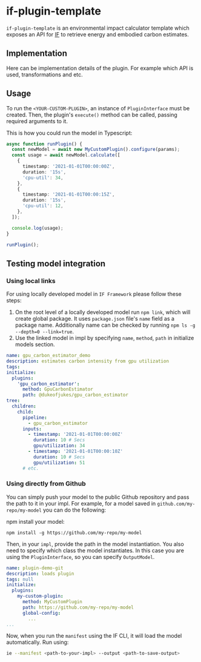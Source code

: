 # if-plugin-template

`if-plugin-template` is an environmental impact calculator template which exposes an API for [IF](https://github.com/Green-Software-Foundation/if) to retrieve energy and embodied carbon estimates.

## Implementation

Here can be implementation details of the plugin. For example which API is used, transformations and etc.

## Usage

To run the `<YOUR-CUSTOM-PLUGIN>`, an instance of `PluginInterface` must be created. Then, the plugin's `execute()` method can be called, passing required arguments to it.

This is how you could run the model in Typescript:

```typescript
async function runPlugin() {
  const newModel = await new MyCustomPlugin().configure(params);
  const usage = await newModel.calculate([
    {
      timestamp: '2021-01-01T00:00:00Z',
      duration: '15s',
      'cpu-util': 34,
    },
    {
      timestamp: '2021-01-01T00:00:15Z',
      duration: '15s',
      'cpu-util': 12,
    },
  ]);

  console.log(usage);
}

runPlugin();
```

## Testing model integration

### Using local links

For using locally developed model in `IF Framework` please follow these steps: 

1. On the root level of a locally developed model run `npm link`, which will create global package. It uses `package.json` file's `name` field as a package name. Additionally name can be checked by running `npm ls -g --depth=0 --link=true`.
2. Use the linked model in impl by specifying `name`, `method`, `path` in initialize models section. 

<!-- ```yaml -->
<!-- name: plugin-demo-link -->
<!-- description: loads plugin -->
<!-- tags: null -->
<!-- initialize: -->
<!--   plugins: -->
<!--     my-custom-plugin: -->
<!--       method: MyCustomPlugin -->
<!--       path: "<name-field-from-package.json>" -->
<!--       global-config: -->
<!--         ... -->
<!-- ... -->
<!-- ``` -->

```yaml
name: gpu_carbon_estimator_demo
description: estimates carbon intensity from gpu utilization
tags:
initialize:
  plugins:
    'gpu_carbon_estimator':
      method: GpuCarbonEstimator
      path: @dukeofjukes/gpu_carbon_estimator
tree:
  children:
    child:
      pipeline:
        - gpu_carbon_estimator
      inputs:
        - timestamp: '2021-01-01T00:00:00Z'
          duration: 10 # Secs
          gpu/utilization: 34
        - timestamp: '2021-01-01T00:00:10Z'
          duration: 10 # Secs
          gpu/utilization: 51
      # etc.
```


### Using directly from Github

You can simply push your model to the public Github repository and pass the path to it in your impl.
For example, for a model saved in `github.com/my-repo/my-model` you can do the following:

npm install your model: 

```
npm install -g https://github.com/my-repo/my-model
```

Then, in your `impl`, provide the path in the model instantiation. You also need to specify which class the model instantiates. In this case you are using the `PluginInterface`, so you can specify `OutputModel`. 

```yaml
name: plugin-demo-git
description: loads plugin
tags: null
initialize:
  plugins:
    my-custom-plugin:
      method: MyCustomPlugin
      path: https://github.com/my-repo/my-model
      global-config:
        ...
...
```

Now, when you run the `manifest` using the IF CLI, it will load the model automatically. Run using:

```sh
ie --manifest <path-to-your-impl> --output <path-to-save-output>
```
